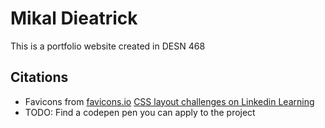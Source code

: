 # Mikal Dieatrick

This is a portfolio website created in DESN 468

## Citations

* Favicons from [favicons.io](https://favicons.io)
[CSS layout challenges on Linkedin Learning](https://www.linkedin.com/learning/css-layout-code-challenges/)
* TODO: Find a codepen pen you can apply to the project

